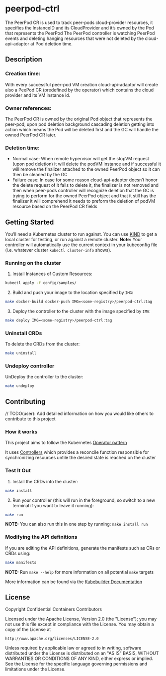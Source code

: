 # peerpod-ctrl
The PeerPod CR is used to track peer-pods cloud-provider resources, it specifies the InstanceID and its CloudProvider and it’s owned by the Pod that represents the PeerPod
The PeerPod controller is watching PeerPod events and deleting hanging resources that were not deleted by the cloud-api-adaptor at Pod deletion time.

## Description
### Creation time:
With every successful peer-pod VM creation cloud-api-adaptor will create also a PeePod CR (predefined by the operator) which contains the cloud provider and its VM instance id.

### Owner references:
The PeerPod CR is owned by the original Pod object that represents the peer-pod, upon pod deletion background cascading deletion getting into action which means the Pod will be deleted first and the GC will handle the owned PeerPod CR later.

### Deletion time:
* Normal case: When remote hypervisor will get the stopVM request (upon pod deletion) it will delete the podVM instance and if successful it will remove the finalizer attached to the owned PeerPod object so it can then be cleaned by the GC
* Failure case: In case for some reason cloud-api-adaptor doesn’t honor the delete request of it fails to delete it, the finalizer is not removed and then when peer-pods controller will recognize deletion that the GC is trying to perform for the owned PeerPod object and that it still has the finalizer it will comprehend it needs to preform the deletion of podVM resource based on the PeerPod CR fields

## Getting Started
You’ll need a Kubernetes cluster to run against. You can use [KIND](https://sigs.k8s.io/kind) to get a local cluster for testing, or run against a remote cluster.
**Note:** Your controller will automatically use the current context in your kubeconfig file (i.e. whatever cluster `kubectl cluster-info` shows).

### Running on the cluster
1. Install Instances of Custom Resources:

```sh
kubectl apply -f config/samples/
```

2. Build and push your image to the location specified by `IMG`:
	
```sh
make docker-build docker-push IMG=<some-registry>/peerpod-ctrl:tag
```
	
3. Deploy the controller to the cluster with the image specified by `IMG`:

```sh
make deploy IMG=<some-registry>/peerpod-ctrl:tag
```

### Uninstall CRDs
To delete the CRDs from the cluster:

```sh
make uninstall
```

### Undeploy controller
UnDeploy the controller to the cluster:

```sh
make undeploy
```

## Contributing
// TODO(user): Add detailed information on how you would like others to contribute to this project

### How it works
This project aims to follow the Kubernetes [Operator pattern](https://kubernetes.io/docs/concepts/extend-kubernetes/operator/)

It uses [Controllers](https://kubernetes.io/docs/concepts/architecture/controller/) 
which provides a reconcile function responsible for synchronizing resources untile the desired state is reached on the cluster 

### Test It Out
1. Install the CRDs into the cluster:

```sh
make install
```

2. Run your controller (this will run in the foreground, so switch to a new terminal if you want to leave it running):

```sh
make run
```

**NOTE:** You can also run this in one step by running: `make install run`

### Modifying the API definitions
If you are editing the API definitions, generate the manifests such as CRs or CRDs using:

```sh
make manifests
```

**NOTE:** Run `make --help` for more information on all potential `make` targets

More information can be found via the [Kubebuilder Documentation](https://book.kubebuilder.io/introduction.html)

## License

Copyright Confidential Containers Contributors

Licensed under the Apache License, Version 2.0 (the "License");
you may not use this file except in compliance with the License.
You may obtain a copy of the License at

    http://www.apache.org/licenses/LICENSE-2.0

Unless required by applicable law or agreed to in writing, software
distributed under the License is distributed on an "AS IS" BASIS,
WITHOUT WARRANTIES OR CONDITIONS OF ANY KIND, either express or implied.
See the License for the specific language governing permissions and
limitations under the License.

